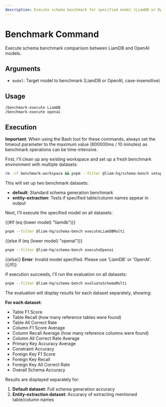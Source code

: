 ```yaml
---
description: Execute schema benchmark for specified model (LiamDB or OpenAI)
---
```


# Benchmark Command

Execute schema benchmark comparison between LiamDB and OpenAI models.

## Arguments
- `model`: Target model to benchmark (LiamDB or OpenAI, case-insensitive)

## Usage
```
/benchmark-execute LiamDB
/benchmark-execute openai
```

## Execution

**Important**: When using the Bash tool for these commands, always set the timeout parameter to the maximum value (600000ms / 10 minutes) as benchmark operations can be time-intensive.

First, I'll clean up any existing workspace and set up a fresh benchmark environment with multiple datasets:

```bash
rm -rf benchmark-workspace && pnpm --filter @liam-hq/schema-bench setupWorkspace
```

This will set up two benchmark datasets:
- **default**: Standard schema generation benchmark
- **entity-extraction**: Tests if specified table/column names appear in output

Next, I'll execute the specified model on all datasets:

{{#if (eq (lower model) "liamdb")}}
```bash
pnpm --filter @liam-hq/schema-bench executeLiamDBMulti
```
{{else if (eq (lower model) "openai")}}
```bash
pnpm --filter @liam-hq/schema-bench executeOpenai
```
{{else}}
**Error**: Invalid model specified. Please use 'LiamDB' or 'OpenAI'.
{{/if}}

If execution succeeds, I'll run the evaluation on all datasets:

```bash
pnpm --filter @liam-hq/schema-bench evaluateSchemaMulti
```

The evaluation will display results for each dataset separately, showing:

**For each dataset:**
- Table F1 Score
- Table Recall (how many reference tables were found)
- Table All Correct Rate
- Column F1 Score Average
- Column Recall Average (how many reference columns were found)
- Column All Correct Rate Average
- Primary Key Accuracy Average
- Constraint Accuracy
- Foreign Key F1 Score
- Foreign Key Recall
- Foreign Key All Correct Rate
- Overall Schema Accuracy

Results are displayed separately for:
1. **Default dataset**: Full schema generation accuracy
2. **Entity-extraction dataset**: Accuracy of extracting mentioned table/column names
